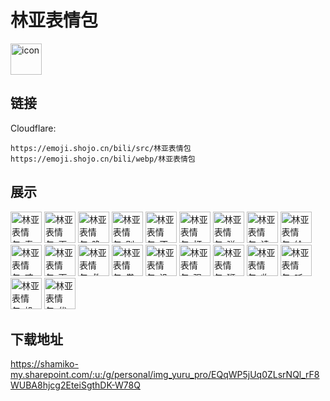 # 林亚表情包
<img src="https://emoji.shojo.cn/bili/src/林亚表情包/icon.png" width="50" height="50" alt="icon">

## 链接
Cloudflare:
```
https://emoji.shojo.cn/bili/src/林亚表情包
https://emoji.shojo.cn/bili/webp/林亚表情包
```
## 展示
<img src="https://emoji.shojo.cn/bili/src/林亚表情包/林亚表情包-春日.png" width="50" height="50" alt="林亚表情包-春日">
<img src="https://emoji.shojo.cn/bili/src/林亚表情包/林亚表情包-再见.png" width="50" height="50" alt="林亚表情包-再见">
<img src="https://emoji.shojo.cn/bili/src/林亚表情包/林亚表情包-晚安.png" width="50" height="50" alt="林亚表情包-晚安">
<img src="https://emoji.shojo.cn/bili/src/林亚表情包/林亚表情包-别急.png" width="50" height="50" alt="林亚表情包-别急">
<img src="https://emoji.shojo.cn/bili/src/林亚表情包/林亚表情包-不简单.png" width="50" height="50" alt="林亚表情包-不简单">
<img src="https://emoji.shojo.cn/bili/src/林亚表情包/林亚表情包-打太极.png" width="50" height="50" alt="林亚表情包-打太极">
<img src="https://emoji.shojo.cn/bili/src/林亚表情包/林亚表情包-弹吉他.png" width="50" height="50" alt="林亚表情包-弹吉他">
<img src="https://emoji.shojo.cn/bili/src/林亚表情包/林亚表情包-读诗中.png" width="50" height="50" alt="林亚表情包-读诗中">
<img src="https://emoji.shojo.cn/bili/src/林亚表情包/林亚表情包-给你点赞.png" width="50" height="50" alt="林亚表情包-给你点赞">
<img src="https://emoji.shojo.cn/bili/src/林亚表情包/林亚表情包-咳咳.png" width="50" height="50" alt="林亚表情包-咳咳">
<img src="https://emoji.shojo.cn/bili/src/林亚表情包/林亚表情包-画饼.png" width="50" height="50" alt="林亚表情包-画饼">
<img src="https://emoji.shojo.cn/bili/src/林亚表情包/林亚表情包-救救孩子.png" width="50" height="50" alt="林亚表情包-救救孩子">
<img src="https://emoji.shojo.cn/bili/src/林亚表情包/林亚表情包-卷起来.png" width="50" height="50" alt="林亚表情包-卷起来">
<img src="https://emoji.shojo.cn/bili/src/林亚表情包/林亚表情包-没眼看.png" width="50" height="50" alt="林亚表情包-没眼看">
<img src="https://emoji.shojo.cn/bili/src/林亚表情包/林亚表情包-强势围观.png" width="50" height="50" alt="林亚表情包-强势围观">
<img src="https://emoji.shojo.cn/bili/src/林亚表情包/林亚表情包-狮吼.png" width="50" height="50" alt="林亚表情包-狮吼">
<img src="https://emoji.shojo.cn/bili/src/林亚表情包/林亚表情包-收收味.png" width="50" height="50" alt="林亚表情包-收收味">
<img src="https://emoji.shojo.cn/bili/src/林亚表情包/林亚表情包-听音乐.png" width="50" height="50" alt="林亚表情包-听音乐">
<img src="https://emoji.shojo.cn/bili/src/林亚表情包/林亚表情包-投降.png" width="50" height="50" alt="林亚表情包-投降">
<img src="https://emoji.shojo.cn/bili/src/林亚表情包/林亚表情包-优雅.png" width="50" height="50" alt="林亚表情包-优雅">

## 下载地址

https://shamiko-my.sharepoint.com/:u:/g/personal/img_yuru_pro/EQqWP5jUq0ZLsrNQl_rF8WUBA8hjcg2EteiSgthDK-W78Q